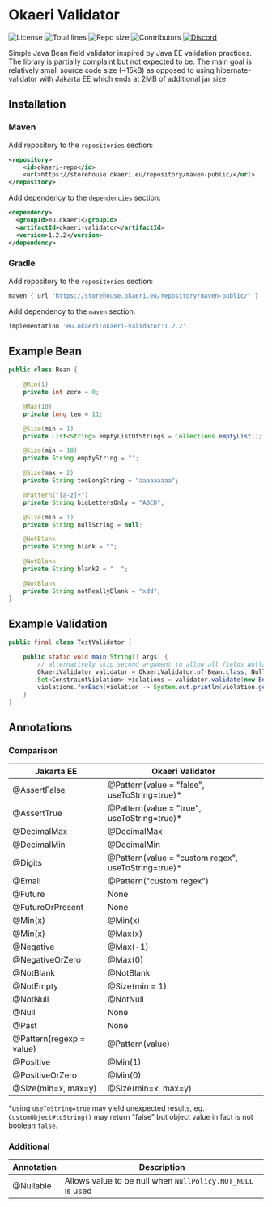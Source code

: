 # Okaeri Validator

![License](https://img.shields.io/github/license/OkaeriPoland/okaeri-validator)
![Total lines](https://img.shields.io/tokei/lines/github/OkaeriPoland/okaeri-validator)
![Repo size](https://img.shields.io/github/repo-size/OkaeriPoland/okaeri-validator)
![Contributors](https://img.shields.io/github/contributors/OkaeriPoland/okaeri-validator)
[![Discord](https://img.shields.io/discord/589089838200913930)](https://discord.gg/hASN5eX)

Simple Java Bean field validator inspired by Java EE validation practices. 
The library is partially complaint but not expected to be. The main goal is relatively small source code size (~15kB) as opposed 
to using hibernate-validator with Jakarta EE which ends at 2MB of additional jar size.

## Installation
### Maven
Add repository to the `repositories` section:
```xml
<repository>
    <id>okaeri-repo</id>
    <url>https://storehouse.okaeri.eu/repository/maven-public/</url>
</repository>
```
Add dependency to the `dependencies` section:
```xml
<dependency>
  <groupId>eu.okaeri</groupId>
  <artifactId>okaeri-validator</artifactId>
  <version>1.2.2</version>
</dependency>
```
### Gradle
Add repository to the `repositories` section:
```groovy
maven { url "https://storehouse.okaeri.eu/repository/maven-public/" }
```
Add dependency to the `maven` section:
```groovy
implementation 'eu.okaeri:okaeri-validator:1.2.2'
```

## Example Bean

```java
public class Bean {

    @Min(1)
    private int zero = 0;

    @Max(10)
    private long ten = 11;

    @Size(min = 1)
    private List<String> emptyListOfStrings = Collections.emptyList();

    @Size(min = 10)
    private String emptyString = "";

    @Size(max = 2)
    private String tooLongString = "aaaaaaaaa";

    @Pattern("[a-z]+")
    private String bigLettersOnly = "ABCD";

    @Size(min = 1)
    private String nullString = null;

    @NotBlank
    private String blank = "";

    @NotBlank
    private String blank2 = "  ";

    @NotBlank
    private String notReallyBlank = "xdd";
}
```

## Example Validation

```java
public final class TestValidator {

    public static void main(String[] args) {
        // alternatively skip second argument to allow all fields Nullable by default
        OkaeriValidator validator = OkaeriValidator.of(Bean.class, NullPolicy.NOT_NULL);
        Set<ConstraintViolation> violations = validator.validate(new Bean());
        violations.forEach(violation -> System.out.println(violation.getField() + ": " + violation.getMessage()));
    }
}
```

## Annotations

### Comparison
| Jakarta EE | Okaeri Validator |
|-|-|
| @AssertFalse | @Pattern(value = "false", useToString=true)* |
| @AssertTrue | @Pattern(value = "true", useToString=true)* |
| @DecimalMax | @DecimalMax |
| @DecimalMin | @DecimalMin |
| @Digits | @Pattern(value = "custom regex", useToString=true)* |
| @Email | @Pattern("custom regex") |
| @Future | None |
| @FutureOrPresent | None |
| @Min(x) | @Min(x) |
| @Min(x) | @Max(x) |
| @Negative | @Max(-1) |
| @NegativeOrZero | @Max(0) |
| @NotBlank | @NotBlank |
| @NotEmpty | @Size(min = 1) |
| @NotNull | @NotNull |
| @Null | None |
| @Past | None |
| @Pattern(regexp = value) | @Pattern(value) |
| @Positive | @Min(1) |
| @PositiveOrZero | @Min(0) |
| @Size(min=x, max=y) | @Size(min=x, max=y) |

*using `useToString=true` may yield unexpected results, eg. `CustomObject#toString()` may return "false" but object value in fact is not boolean `false`.

### Additional
| Annotation | Description |
|-|-|
| @Nullable | Allows value to be null when `NullPolicy.NOT_NULL` is used |
